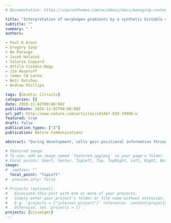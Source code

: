 ```yaml
---
# Documentation: https://sourcethemes.com/academic/docs/managing-content/

title: "Interpretation of morphogen gradients by a synthetic bistable circuit"
subtitle: ""
summary: " "
authors:

- Paul K Grant
- Gregory Szep
- Om Patange
- Jacob Halatek
- Valerie Coppard
- Attila Csikász-Nagy
- Jim Haseloff
- James CW Locke
- Neil Dalchau
- Andrew Phillips

tags: [Genetic Circuits]
categories: []
date: 2020-11-02T00:00:00Z
publishDate: 2020-11-02T00:00:00Z
url_pdf: http://www.nature.com/articles/s41467-020-19098-w
featured: true
draft: false
publication_types: ["2"]
publication: Nature Communications

abstract: "During development, cells gain positional information through the interpretation of dynamic morphogen gradients. A proposed mechanism for interpreting opposing morphogen gradients is mutual inhibition of downstream transcription factors, but isolating the role of this specific motif within a natural network remains a challenge. Here, we engineer a synthetic morphogen-induced mutual inhibition circuit in E. coli populations and show that mutual inhibition alone is sufficient to produce stable domains of gene expression in response to dynamic morphogen gradients, provided the spatial average of the morphogens falls within the region of bistability at the single cell level. When we add sender devices, the resulting patterning circuit produces theoretically predicted self-organised gene expression domains in response to a single gradient. We develop computational models of our synthetic circuits parameterised to timecourse fluorescence data, providing both a theoretical and experimental framework for engineering morphogen-induced spatial patterning in cell populations."

# Featured image
# To use, add an image named `featured.jpg/png` to your page's folder.
# Focal points: Smart, Center, TopLeft, Top, TopRight, Left, Right, BottomLeft, Bottom, BottomRight.
image: 
#  caption: ""
  focal_point: "TopLeft"
#  preview_only: false

# Projects (optional).
#   Associate this post with one or more of your projects.
#   Simply enter your project's folder or file name without extension.
#   E.g. `projects = ["internal-project"]` references `content/project/deep-learning/index.md`.
#   Otherwise, set `projects = []`.
projects: [visualgec]
---
```

